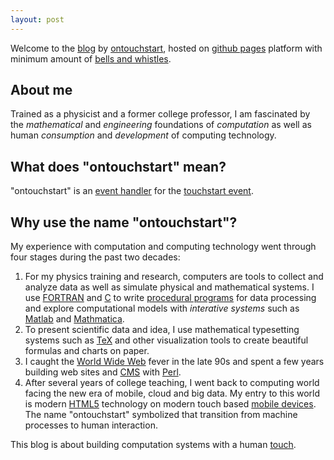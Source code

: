 ```yaml
---
layout: post
---
```

Welcome to the [blog](http://en.wikipedia.org/wiki/Blog) by [ontouchstart](http://twitter.com/ontouchstart), hosted on [github pages](https://pages.github.com) platform with minimum amount of [bells and whistles](http://en.wikipedia.org/wiki/Bells_and_whistles).

## About me

Trained as a physicist and a former college professor, I am fascinated by the *mathematical* and *engineering* foundations of *computation* as well as human *consumption* and *development* of computing technology.

## What does "ontouchstart" mean?

"ontouchstart" is an [event handler](http://www.quirksmode.org/js/events_early.html) for the [touchstart event](http://www.w3.org/TR/touch-events/#the-touchstart-event).

## Why use the name "ontouchstart"?

My experience with computation and computing technology went through four stages during the past two decades:

1. For my physics training and research, computers are tools to collect and analyze data as well as simulate physical and mathematical systems. I use [FORTRAN](http://en.wikipedia.org/wiki/Fortran) and [C](http://en.wikipedia.org/wiki/C_(programming_language)) to write [procedural programs](http://en.wikipedia.org/wiki/Procedural_programming) for data processing and explore computational models with *interative systems* such as [Matlab](http://en.wikipedia.org/wiki/Matlab) and [Mathmatica](http://en.wikipedia.org/wiki/Mathematica). 
2. To present scientific data and idea, I use mathematical typesetting systems such as [TeX](http://en.wikipedia.org/wiki/TeX) and other visualization tools to create beautiful formulas and charts on paper.
3. I caught the [World Wide Web](http://en.wikipedia.org/wiki/Www) fever in the late 90s and spent a few years building web sites and [CMS](http://en.wikipedia.org/wiki/Content_management_system) with [Perl](http://en.wikipedia.org/wiki/Perl).
4. After several years of college teaching, I went back to computing world facing the new era of mobile, cloud and big data. My entry to this world is modern [HTML5](http://en.wikipedia.org/wiki/HTML5) technology on modern touch based [mobile devices](http://en.wikipedia.org/wiki/Mobile_device). The name "ontouchstart" symbolized that transition from machine processes to human interaction. 

This blog is about building computation systems with a human [touch](http://ontouchstart.github.io/sandbox/touchme.html). 

